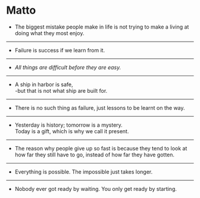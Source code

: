 # Matto
* The biggest mistake people make in life is not trying to make a living at doing what they most enjoy.
-----
* Failure is success if we learn from it.
----
* *All things are difficult before they are easy.*
----
* A ship in harbor is safe,      
-but that is not what ship are built for.
----
* There is no such thing as failure, just lessons to be learnt on the way.
-----
* Yesterday is history; tomorrow is a mystery.    
Today is a gift, which is why we call it present.
-----
* The reason why people give up so fast is because they tend to look at how far they still have to go, instead of how far they have gotten.
-----
* Everything is possible. The impossible just takes longer.
-----
* Nobody ever got ready by waiting. You only get ready by starting.
